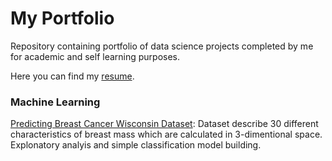 # My Portfolio

Repository containing portfolio of data science projects completed by me for academic and self learning purposes.

Here you can find my [resume](https://github.com/oguzkirazdiken/msc-files/blob/master/Oguz's%20Resume.pdf).

### Machine Learning

[Predicting Breast Cancer Wisconsin Dataset](https://github.com/oguzkirazdiken/msc-files/blob/master/Breast%20Cancer%20Wisconsin%20(Diagnostic)%20Data%20Set%20Term%20Project.ipynb): Dataset describe 30 different characteristics of breast mass which are calculated in 3-dimentional space. Explonatory analyis and simple classification model building. 

